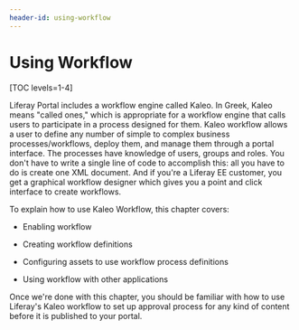 ```yaml
---
header-id: using-workflow
---
```


# Using Workflow

[TOC levels=1-4]

Liferay Portal includes a workflow engine called Kaleo. In Greek, Kaleo 
means "called ones," which is appropriate for a workflow engine that calls users
to participate in a process designed for them. Kaleo workflow allows a user to
define any number of simple to complex business processes/workflows, deploy
them, and manage them through a portal interface. The processes have knowledge
of users, groups and roles. You don't have to write a single line of code to
accomplish this: all you have to do is create one XML document. And if
you're a Liferay EE customer, you get a graphical workflow designer which gives
you a point and click interface to create workflows. 

To explain how to use Kaleo Workflow, this chapter covers: 

- Enabling workflow

- Creating workflow definitions

- Configuring assets to use workflow process definitions

- Using workflow with other applications

Once we're done with this chapter, you should be familiar with how to use
Liferay's Kaleo workflow to set up approval process for any kind of content
before it is published to your portal. 
